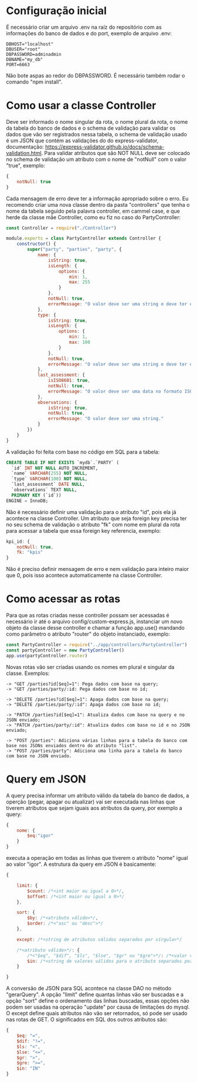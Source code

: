 # Configuração inicial
É necessário criar um arquivo .env na raíz do repositório com as informações do banco de dados e do port, exemplo de arquivo .env:
```
DBHOST="localhost"
DBUSER="root"
DBPASSWORD=adminadmin 
DBNAME="my_db"
PORT=6663
```
Não bote aspas ao redor do DBPASSWORD. É necessário também rodar o comando "npm install".

# Como usar a classe Controller
Deve ser informado o nome singular da rota, o nome plural da rota, o nome da tabela do banco de dados e o schema de validação para validar os dados que vão ser registrados nessa tabela, o schema de validação usado é um JSON que contém as validações do do express-validator, documentação: https://express-validator.github.io/docs/schema-validation.html. Para validar atributos que são NOT NULL deve ser colocado no schema de validação um atributo com o nome de "notNull" com o valor "true", exemplo:
```javascript
{
    notNull: true
}
```
Cada mensagem de erro deve ter a informação apropriado sobre o erro. Eu recomendo criar uma nova classe dentro da pasta "controllers" que tenha o nome da tabela seguido pela palavra controller, em cammel case, e que herde da classe mãe Controller, como eu fiz no caso do PartyController:
```javascript
const Controller = require("./Controller")

module.exports = class PartyController extends Controller {
    constructor() {
        super("party", "parties", "party", {
            name: {
                isString: true,
                isLength: {
                    options: {
                        min: 1,
                        max: 255
                    }
                },
                notNull: true,
                errorMessage: "O valor deve ser uma string e deve ter entre 1 e 255 caractéres."
            },
            type: {
                isString: true,
                isLength: {
                    options: {
                        min: 1,
                        max: 100
                    }
                },
                notNull: true,
                errorMessage: "O valor deve ser uma string e deve ter entre 1 e 100 caractéres."
            },
            last_assessment: {
                isISO8601: true,
                notNull: true,
                errorMessage: "O valor deve ser uma data no formato ISO8601."
            },
            observations: {
                isString: true,
                notNull: true,
                errorMessage: "O valor deve ser uma string."
            }
        })
    }
}
```
A validação foi feita com base no código em SQL para a tabela:
``` SQL
CREATE TABLE IF NOT EXISTS `mydb`.`PARTY` (
  `id` INT NOT NULL AUTO_INCREMENT,
  `name` VARCHAR(255) NOT NULL,
  `type` VARCHAR(100) NOT NULL,
  `last_assessment` DATE NULL,
  `observations` TEXT NULL,
  PRIMARY KEY (`id`))
ENGINE = InnoDB;
```
Não é necessário definir uma validação para o atributo "id", pois ela já acontece na classe Controller. Um atributo que seja foreign key precisa ter no seu schema de validação o atributo "fk" com nome em plural da rota para acessar a tabela que essa foreign key referencia, exemplo:
```Javascript
kpi_id: {
    notNull: true,
    fk: "kpis"
}
```
Não é preciso definir mensagem de erro e nem validação para inteiro maior que 0, pois isso acontece automaticamente na classe Controller.

# Como acessar as rotas
Para que as rotas criadas nesse controller possam ser acessadas é necessário ir até o arquivo config/custom-express.js, instanciar um novo objeto da classe desse controller e chamar a função app.use() mandando como parâmetro o atributo "router" do objeto instanciado, exemplo:
```javascript
const PartyController = require("../app/controllers/PartyController")
const partyController = new PartyController()
app.use(partyController.router)
```
Novas rotas vão ser criadas usando os nomes em plural e singular da classe. Exemplos:
```
-> "GET /parties?id[$eq]=1": Pega dados com base na query;
-> "GET /parties/party/:id: Pega dados com base no id;

-> "DELETE /parties?id[$eq]=1": Apaga dados com base na query;
-> "DELETE /parties/party/:id": Apaga dados com base no id;

-> "PATCH /parties?id[$eq]=1": Atualiza dados com base na query e no JSON enviado;
-> "PATCH /parties/party/:id": Atualiza dados com base no id e no JSON enviado;

-> "POST /parties": Adiciona várias linhas para a tabela do banco com base nos JSONs enviados dentro do atributo "list".
-> "POST /parties/party": Adiciona uma linha para a tabela do banco com base no JSON enviado.
```

# Query em JSON
A query precisa informar um atributo válido da tabela do banco de dados, a operção (pegar, apagar ou atualizar) vai ser executada nas linhas que tiverem atributos que sejam iguais aos atributos da query, por exemplo a query:
```Javascript
{
    nome: {
        $eq:"igor"
    }
}
``` 
executa a operação em todas as linhas que tiverem o atributo "nome" igual ao valor "igor". A estrutura da query em JSON é basicamente:
```Javascript
{

    limit: {
        $count: /*<int maior ou igual a 0>*/,
        $offset: /*<int maior ou igual a 0>*/
    },

    sort: {
        $by: /*<atributo válido>*/,
        $order: /*<"asc" ou "desc">*/
    },

    except: /*<string de atributos válidos separados por vírgula>*/

    /*<atributo válido>*/: {
        /*<"$eq", "$dif", "$ls", "$lse", "$gr" ou "$gre">*/: /*<valor válido para o atributo>*/,
        $in: /*<string de valores válidos para o atributo separados por vírgula>*/
    }

}
```
A conversão de JSON para SQL acontece na classe DAO no método "gerarQuery". A opção "limit" define quantas linhas vão ser buscadas e a opção "sort" define o ordenamento das linhas buscadas, essas opções não podem ser usadas na operação "update" por causa de limitações do mysql. O except define quais atributos não vão ser retornados, só pode ser usado nas rotas de GET. O significados em SQL dos outros atributos são:
```Javascript
{
    $eq: "=",
    $dif: "!=",
    $ls: "<",
    $lse: "<=",
    $gr: ">",
    $gre: ">=",
    $in: "IN"
}
```

